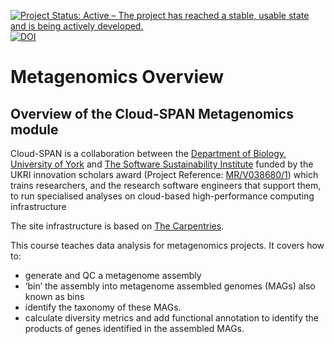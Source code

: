 [![Project Status: Active – The project has reached a stable, usable state and is being actively developed.](https://www.repostatus.org/badges/latest/active.svg)](https://www.repostatus.org/#active) [![DOI](https://zenodo.org/badge/DOI/10.5281/zenodo.7505859.svg)](https://doi.org/10.5281/zenodo.7505859)
# Metagenomics Overview

## Overview of the Cloud-SPAN Metagenomics module

Cloud-SPAN is a collaboration between the [Department of Biology, University of York](https://www.york.ac.uk/biology/) and [The Software Sustainability Institute](https://www.software.ac.uk/) funded by the UKRI innovation scholars award (Project Reference: [MR/V038680/1](https://www.google.com/url?q=https%3A%2F%2Fgtr.ukri.org%2Fprojects%3Fref%3DMR%252FV038680%252F1&sa=D&sntz=1&usg=AFQjCNF0nsozFp-1kvcp0Dgjks6kY8CiCQ)) which trains researchers, and the research software engineers that support them, to run specialised analyses on cloud-based high-performance computing infrastructure

The site infrastructure is based on [The Carpentries](https://carpentries.org/).

This course teaches data analysis for metagenomics projects. It covers how to:
- generate and QC a metagenome assembly
- ‘bin’ the assembly into metagenome assembled genomes (MAGs) also known as bins
- identify the taxonomy of these MAGs.
- calculate diversity metrics and add functional annotation to identify the products of genes identified in the assembled MAGs.
